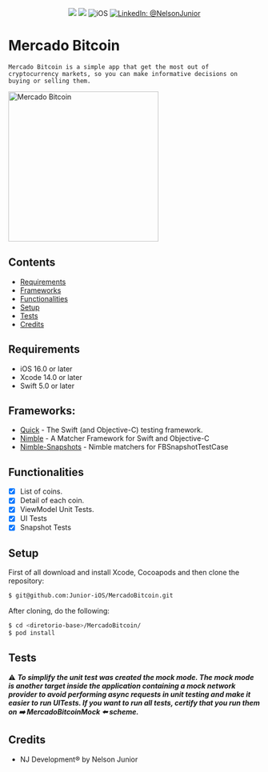 <p align="center">
    <img src="https://img.shields.io/badge/Swift-5.7-orange.svg" />
    <img src="https://img.shields.io/badge/Xcode-14.2.X-orange.svg" />
    <img src="https://img.shields.io/badge/platforms-iOS-brightgreen.svg?style=flat" alt="iOS" />
    <a href="https://www.linkedin.com/in/nelson-junior-70b113100/" target="_blank">
        <img src="https://img.shields.io/badge/LinkedIn-@NelsonJunior-blue.svg?style=flat" alt="LinkedIn: @NelsonJunior" />
    </a>
</p>

# Mercado Bitcoin

    Mercado Bitcoin is a simple app that get the most out of cryptocurrency markets, so you can make informative decisions on buying or selling them.
    
<p align="left">
    <img src="https://media.giphy.com/media/0A9oKqQhwYszfgOKaZ/giphy.gif" width="300" max-width="40%" alt="Mercado Bitcoin"/>
</p>

## Contents

- [Requirements](#requirements)
- [Frameworks](#frameworks)
- [Functionalities](#functionalities)
- [Setup](#setup)
- [Tests](#tests)
- [Credits](#credits)

## Requirements

- iOS 16.0 or later
- Xcode 14.0 or later
- Swift 5.0 or later

## Frameworks:

- [Quick](https://github.com/Quick/Quick) - The Swift (and Objective-C) testing framework.
- [Nimble](https://github.com/Quick/Nimble) - A Matcher Framework for Swift and Objective-C
- [Nimble-Snapshots](https://github.com/ashfurrow/Nimble-Snapshots) - Nimble matchers for FBSnapshotTestCase

## Functionalities
- [x] List of coins.
- [x] Detail of each coin.
- [x] ViewModel Unit Tests.
- [x] UI Tests
- [x] Snapshot Tests

## Setup

First of all download and install Xcode, Cocoapods and then clone the repository:

```sh
$ git@github.com:Junior-iOS/MercadoBitcoin.git
```

After cloning, do the following:

```sh
$ cd <diretorio-base>/MercadoBitcoin/
$ pod install
```
## Tests

:warning: ***To simplify the unit test was created the mock mode. 
    The mock mode is another target inside the application containing a mock network provider to avoid performing async requests in unit testing and make it easier to run UITests.
    If you want to run all tests, certify that you run them on :arrow_right: MercadoBitcoinMock :arrow_left: scheme.***

## Credits

- NJ Development® by Nelson Junior

